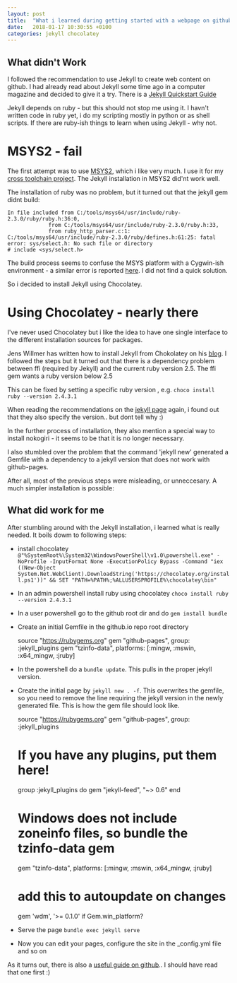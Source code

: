 ```yaml
---
layout: post
title:  "What i learned during getting started with a webpage on github"
date:   2018-01-17 10:30:55 +0100
categories: jekyll chocolatey
---
```

## What didn't Work
I followed the recommendation to use Jekyll to create web content on github. I had already read about Jekyll some time ago in a computer magazine and decided to give it a try. There is a [Jekyll Quickstart Guide](https://jekyllrb.com/docs/quickstart/)

Jekyll depends on ruby - but this should not stop me using it. I havn't written code in ruby yet, i do my scripting mostly in python or as shell scripts. If there are ruby-ish things to learn when using Jekyll - why not.

# MSYS2 - fail
The first attempt was to use [MSYS2](http://www.msys2.org/), which i like very much. I use it for my [cross toolchain project](https://github.com/haarer/toolchain68k). The Jekyll installation in MSYS2 did'nt work well.

The installation of ruby was no problem, but it turned out that the jekyll gem didnt build:

    In file included from C:/tools/msys64/usr/include/ruby-2.3.0/ruby/ruby.h:36:0,
                 from C:/tools/msys64/usr/include/ruby-2.3.0/ruby.h:33,
                 from ruby_http_parser.c:1:
    C:/tools/msys64/usr/include/ruby-2.3.0/ruby/defines.h:61:25: fatal error: sys/select.h: No such file or directory
    # include <sys/select.h>

The build process seems to confuse the MSYS platform with a Cygwin-ish environment - a similar error is reported [here](https://github.com/flori/json/issues/324). I did not find a quick solution.

So i decided to install Jekyll using Chocolatey. 
# Using Chocolatey - nearly there

I've never used Chocolatey but i like the idea to have one single interface to the different installation sources for packages. 

Jens Willmer has written how to install Jekyll from Chokolatey on his [blog](https://jwillmer.de/blog/tutorial/how-to-install-jekyll-and-pages-gem-on-windows-10-x46). I followed the steps but it turned out that there is a dependency problem between ffi (required by Jekyll)  and the current ruby version 2.5.
The ffi gem wants a ruby version below 2.5

This can be fixed by setting a specific ruby version , e.g. `choco install ruby --version 2.4.3.1`

When reading the recommendations on the [jekyll page](https://jekyllrb.com/docs/windows/#installation) again, i found out that they also specify the version.. but dont tell why :)

In the further process of installation, they also mention a special way to install nokogiri - it seems to be that it is no longer necessary.

I also stumbled over the problem that the command 'jekyll new' generated a Gemfile with a dependency to a jekyll version that does not work with github-pages.

After all, most of the previous steps were misleading, or unneccesary. A much simpler installation is possible:

## What did work for me
After stumbling around with the Jekyll installation, i learned what is really needed.
It boils dowm to following steps:

* install chocolatey `@"%SystemRoot%\System32\WindowsPowerShell\v1.0\powershell.exe" -NoProfile -InputFormat None -ExecutionPolicy Bypass -Command "iex ((New-Object System.Net.WebClient).DownloadString('https://chocolatey.org/install.ps1'))" && SET "PATH=%PATH%;%ALLUSERSPROFILE%\chocolatey\bin"`
* In an admin powershell install ruby using chocolatey `choco install ruby --version 2.4.3.1`
* In a user powershell go to the github root dir and do `gem install bundle`
* Create an initial Gemfile in the <username>github.io repo root directory 

    source "https://rubygems.org"
    gem "github-pages", group: :jekyll_plugins
    gem "tzinfo-data", platforms: [:mingw, :mswin, :x64_mingw, :jruby]

* In the powershell do a `bundle update`. This pulls in the proper jekyll version.
* Create the initial page by `jekyll new . -f`.  This overwrites the gemfile, so you need to remove the line requiring the jekyll version in the newly generated file. This is how the gem file should look like.

    source "https://rubygems.org" 
    gem "github-pages", group: :jekyll_plugins
    # If you have any plugins, put them here!
    group :jekyll_plugins do
        gem "jekyll-feed", "~> 0.6"
    end
    # Windows does not include zoneinfo files, so bundle the tzinfo-data gem
    gem "tzinfo-data", platforms: [:mingw, :mswin, :x64_mingw, :jruby]
    # add this to autoupdate on changes 
    gem 'wdm', '>= 0.1.0' if Gem.win_platform?
* Serve the page `bundle exec jekyll serve`
* Now you can edit your pages, configure the site in the _config.yml file and so on

As it turns out, there is also a [useful guide on github](https://help.github.com/articles/setting-up-your-github-pages-site-locally-with-jekyll).. I should have read that one first :)

